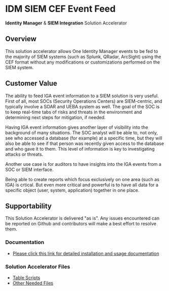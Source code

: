 # IDM SIEM CEF Event Feed
__Identity Manager__ & __SIEM Integration__ Solution Accelerator

## Overview
This solution accelerator allows One Identity Manager events to be fed to the majority of SIEM systems (such as Splunk, QRadar, ArcSight) using the CEF format without any modifications or customizations performed on the SIEM system.  
## Customer Value
The ability to feed IGA event information to a SIEM solution is very useful.  First of all, most SOCs (Security Operations Centers) are SIEM-centric, and typically involve  a SOAR and UEBA system as well.  The goal of the SOC is to keep real-time tabs of risks and threats in the environment and determining next steps for mitigation, if needed.

Having IGA event information gives another layer of visibility into the background of many situations.  The SOC analyst will be able to, not only, see who accessed a database (for example) at a specific time, but they will also be able to see if that person was recently given access to the database and who gave it to them.  This level of information is key to investigating attacks or threats.

Another use case is for auditors to have insights into the IGA events from a SOC or SIEM interface.  

Being able to create reports which focus exclusively on one area (such as IGA) is crtical. But even more critical and powerful is to have all data for a specific object (user, system, application) together in one place.

## Supportability
This Solution Accelerator is delivered "as is".  Any issues encountered can be reported on Github and contributors will make a best effort to resolve them.

### Documentation
- [Please click this link for detailed installation and usage documentation](https://github.com/OneIdentity/IdentityManager.SIEMEventFeed/raw/main/One%20Identity%20Manager%20-%20Solution%20Accelerator%20for%20SIEM%20integration.docx)

### Solution Accelerator Files
- [Table Scripts](https://raw.githubusercontent.com/OneIdentity/IdentityManager.SIEMEventFeed/main/CEF_TableScripts.vb)
- [Other Needed Files](https://github.com/OneIdentity/IdentityManager.SIEMEventFeed/raw/main/CEF_Solution_Accelerator_v1.zip)



